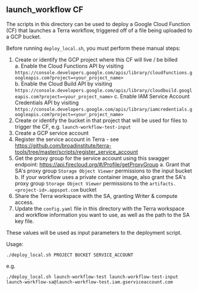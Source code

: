 ## launch_workflow CF
The scripts in this directory can be used to deploy a Google Cloud Function (CF) that launches a Terra workflow, triggered off of a file being uploaded to a GCP bucket.

Before running `deploy_local.sh`, you must perform these manual steps:
1. Create or identify the GCP project where this CF will live / be billed  
  a. Enable the Cloud Functions API by visiting `https://console.developers.google.com/apis/library/cloudfunctions.googleapis.com?project=<your_project_name>`  
  b. Enable the Cloud Build API by visiting `https://console.developers.google.com/apis/library/cloudbuild.googleapis.com?project=<your_project_name>`
  c. Enable IAM Service Account Credentials API by visiting `https://console.developers.google.com/apis/library/iamcredentials.googleapis.com?project=<your_project_name>`
2. Create or identify the bucket in that project that will be used for files to trigger the CF, e.g. `launch-workflow-test-input`
3. Create a GCP service account 
4. Register the service account in Terra -  see https://github.com/broadinstitute/terra-tools/tree/master/scripts/register_service_account
5. Get the proxy group for the service account using this swagger endpoint: https://api.firecloud.org/#/Profile/getProxyGroup
    a. Grant that SA's proxy group `Storage Object Viewer` permissions to the input bucket
    b. If your workflow uses a private container image, also grant the SA's proxy group `Storage Object Viewer` permissions to the `artifacts.<project-id>.appspot.com` bucket
6. Share the Terra workspace with the SA, granting Writer & compute access.
7. Update the `config.yaml` file in this directory with the Terra workspace and workflow information you want to use, as well as the path to the SA key file.

These values will be used as input parameters to the deployment script.

Usage:

```./deploy_local.sh PROJECT BUCKET SERVICE_ACCOUNT```

e.g.

```./deploy_local.sh launch-workflow-test launch-workflow-test-input launch-workflow-sa@launch-workflow-test.iam.gserviceaccount.com```
